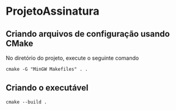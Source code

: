 # ProjetoAssinatura

## Criando arquivos de configuração usando CMake
No diretório do projeto, execute o seguinte comando
```
cmake -G "MinGW Makefiles" . .
```

## Criando o executável
```
cmake --build .
```
